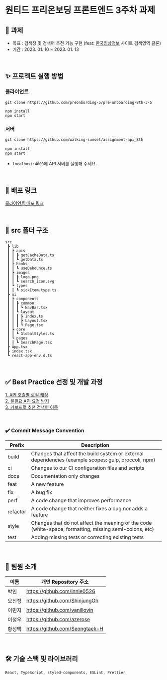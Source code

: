 # 원티드 프리온보딩 프론트엔드 3주차 과제 


## 🎯 과제 

- 목표 : 검색창 및 검색어 추천 기능 구현 (feat: [한국임상정보](https://clinicaltrialskorea.com/) 사이트 검색영역 클론)
- 기간 : 2023. 01. 10 ~ 2023. 01. 13

<br/>

## ✨ 프로젝트 실행 방법

### 클라이언트

```
git clone https://github.com/preonbording-5/pre-onboarding-8th-3-5

npm install
npm start
```

### 서버

```md
git clone https://github.com/walking-sunset/assignment-api_8th

npm install
npm start 
```
* `localhost:4000`에 API 서버를 실행해 주세요.


<br/>

## 📌 배포 링크
[클라이언트 배포 링크]()

<br/>

## 📁 src 폴더 구조

```
src
 ┣ lib
 ┃ ┣ apis
 ┃ ┃ ┣ getCacheData.ts
 ┃ ┃ ┗ getData.ts
 ┃ ┣ hooks
 ┃ ┃ ┗ useDebounce.ts
 ┃ ┣ images
 ┃ ┃ ┣ logo.png
 ┃ ┃ ┗ search_icon.svg
 ┃ ┗ types
 ┃ ┃ ┗ sickItem.type.ts
 ┣ ui
 ┃ ┣ components
 ┃ ┃ ┣ common
 ┃ ┃ ┃ ┗ NavBar.tsx
 ┃ ┃ ┗ layout
 ┃ ┃ ┃ ┣ index.ts
 ┃ ┃ ┃ ┣ Layout.tsx
 ┃ ┃ ┃ ┗ Page.tsx
 ┃ ┣ core
 ┃ ┃ ┗ GlobalStyles.ts
 ┃ ┗ pages
 ┃ ┃ ┗ SearchPage.tsx
 ┣ App.tsx
 ┣ index.tsx
 ┗ react-app-env.d.ts
```

<br/>

## ✅ Best Practice 선정 및 개발 과정

[1. API 호출별 로컬 캐싱](https://github.com/preonbording-5/pre-onboarding-8th-3-5/wiki/1.-API-%ED%98%B8%EC%B6%9C%EB%B3%84-%EB%A1%9C%EC%BB%AC-%EC%BA%90%EC%8B%B1)    
[2. 불필요 API 요청 방지](https://github.com/preonbording-5/pre-onboarding-8th-3-5/wiki/2.-%EB%B6%88%ED%95%84%EC%9A%94-API-%EC%9A%94%EC%B2%AD-%EB%B0%A9%EC%A7%80)    
[3. 키보드로 추천 검색어 이동](https://github.com/preonbording-5/pre-onboarding-8th-3-5/wiki/3.-%ED%82%A4%EB%B3%B4%EB%93%9C%EB%A1%9C-%EC%B6%94%EC%B2%9C-%EA%B2%80%EC%83%89%EC%96%B4-%EC%9D%B4%EB%8F%99)

<br/>

### ✔️ Commit Message Convention

| Prefix   | Description                                                                                            |
| -------- | ------------------------------------------------------------------------------------------------------ |
| build    | Changes that affect the build system or external dependencies (example scopes: gulp, broccoli, npm)    |
| ci       | Changes to our CI configuration files and scripts                                                      |
| docs     | Documentation only changes                                                                             |
| feat     | A new feature                                                                                          |
| fix      | A bug fix                                                                                              |
| perf     | A code change that improves performance                                                                |
| refactor | A code change that neither fixes a bug nor adds a feature                                              |
| style    | Changes that do not affect the meaning of the code (white-space, formatting, missing semi-colons, etc) |
| test     | Adding missing tests or correcting existing tests                                                      |

<br/>

## 💪 팀원 소개

| 이름      | 개인 Repository 주소                      |
| --------- | ----------------------------------------- |
| 박인      | https://github.com/innie0526              |
| 오신정    | https://github.com/ShinjungOh             |
| 이민지    | https://github.com/vanillovin             |
| 이정우    | https://github.com/azerose                |
| 황성택    | https://github.com/Seongtaek-H            |

<br/>

## 🛠 기술 스택 및 라이브러리
```
React, TypeScript, styled-components, ESLint, Prettier
```
